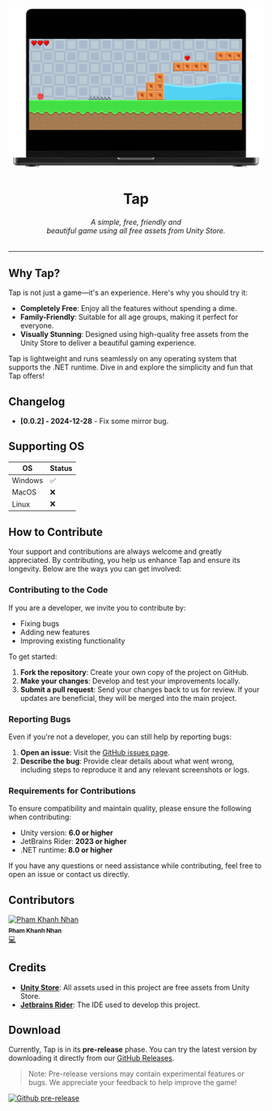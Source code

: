 ![image](https://raw.githubusercontent.com/kleqing/Tap/refs/heads/pages/images/mockup-icon.png)

<h1 align="center">Tap</h1>
<h6 align="center">A simple, free, friendly and 
<br>beautiful game using all free assets from Unity Store.</h6>

---

## Why Tap?

Tap is not just a game—it's an experience. Here's why you should try it:

- **Completely Free**: Enjoy all the features without spending a dime.
- **Family-Friendly**: Suitable for all age groups, making it perfect for everyone.
- **Visually Stunning**: Designed using high-quality free assets from the Unity Store to deliver a beautiful gaming experience.

Tap is lightweight and runs seamlessly on any operating system that supports the .NET runtime. Dive in and explore the simplicity and fun that Tap offers!

## Changelog

- **[0.0.2] - 2024-12-28** - Fix some mirror bug.

## Supporting OS

|     OS     | Status |
|------------|--------|
| Windows    | ✅      |
| MacOS      | ❌      |
| Linux      | ❌      |

## How to Contribute

Your support and contributions are always welcome and greatly appreciated. By contributing, you help us enhance Tap and ensure its longevity. Below are the ways you can get involved:

### Contributing to the Code

If you are a developer, we invite you to contribute by:
- Fixing bugs
- Adding new features
- Improving existing functionality

To get started:
1. **Fork the repository**: Create your own copy of the project on GitHub.
2. **Make your changes**: Develop and test your improvements locally.
3. **Submit a pull request**: Send your changes back to us for review. If your updates are beneficial, they will be merged into the main project.

### Reporting Bugs

Even if you're not a developer, you can still help by reporting bugs:
1. **Open an issue**: Visit the [GitHub issues page](https://github.com/kleqing/Tap/issues).
2. **Describe the bug**: Provide clear details about what went wrong, including steps to reproduce it and any relevant screenshots or logs.

### Requirements for Contributions

To ensure compatibility and maintain quality, please ensure the following when contributing:
- Unity version: **6.0 or higher**
- JetBrains Rider: **2023 or higher**
- .NET runtime: **8.0 or higher**

If you have any questions or need assistance while contributing, feel free to open an issue or contact us directly.


## Contributors

<td align="center" valign="top" width="14.28%"><a href="https://github.com/kleqing"><img src="https://avatars.githubusercontent.com/u/78801337?v=4?s=100" width="100px;" alt="Pham Khanh Nhan"/><br /><sub><b>Pham Khanh Nhan</b></sub></a><br/><a href="#kleqing" title="Owner, Developer">💻</a></td>

## Credits

- [**Unity Store**](https://assetstore.unity.com/?category=2d&free=true&orderBy=1&page=1): All assets used in this project are free assets from Unity Store.
- [**Jetbrains Rider**](https://www.jetbrains.com/rider/): The IDE used to develop this project.

## Download

Currently, Tap is in its **pre-release** phase. You can try the latest version by downloading it directly from our [GitHub Releases](https://github.com/kleqing/Tap/releases).

> Note: Pre-release versions may contain experimental features or bugs. We appreciate your feedback to help improve the game!

[![Github pre-release](https://img.shields.io/github/v/release/kleqing/Tap?include_prereleases&labelColor=282c34&logo=GitHub&style=for-the-badge)](https://github.com/kleqing/Tap/releases)
